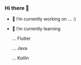 ### Hi there 👋

- 🔭 I’m currently working on ... :)


- 🌱 I’m currently learning

    ... Flutter 

    ... Java

    ... Kotlin
